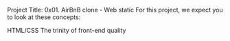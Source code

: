 Project Title: 0x01. AirBnB clone - Web static
For this project, we expect you to look at these concepts:

HTML/CSS
The trinity of front-end quality
